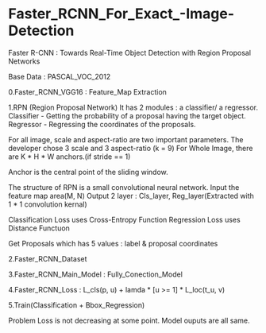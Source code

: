 # Faster_RCNN_For_Exact_-Image-Detection

 Faster R-CNN : Towards Real-Time Object Detection with Region Proposal Networks

 Base
  Data : PASCAL_VOC_2012

 0.Faster_RCNN_VGG16 : Feature_Map Extraction

 1.RPN (Region Proposal Network) 
  It has 2 modules : a classifier/ a regressor.
   Classifier - Getting the probability of a proposal having the target object.
   Regressor - Regressing the coordinates of the proposals.
 
  For all image, scale and aspect-ratio are two important parameters.
   The developer chose 3 scale and 3 aspect-ratio (k = 9)
   For Whole Image, there are K * H * W anchors.(if stride == 1)

  Anchor is the central point of the sliding window.
 
  The structure of RPN is a small convolutional neural network. 
   Input the feature map area(M, N)
   Output 2 layer : Cls_layer, Reg_layer(Extracted with 1 * 1 convolution kernal)

  Classification Loss uses Cross-Entropy Function
  Regression Loss uses Distance Functuon
  
  Get Proposals which has 5 values : label & proposal coordinates  

 2.Faster_RCNN_Dataset

 3.Faster_RCNN_Main_Model : Fully_Conection_Model

 4.Faster_RCNN_Loss : L_cls(p, u) + lamda * [u >= 1] * L_loc(t_u, v)

 5.Train(Classification + Bbox_Regression)

 Problem
  Loss is not decreasing at some point.
  Model ouputs are all same.
